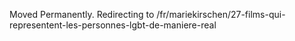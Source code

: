 Moved Permanently. Redirecting to
/fr/mariekirschen/27-films-qui-representent-les-personnes-lgbt-de-maniere-real
